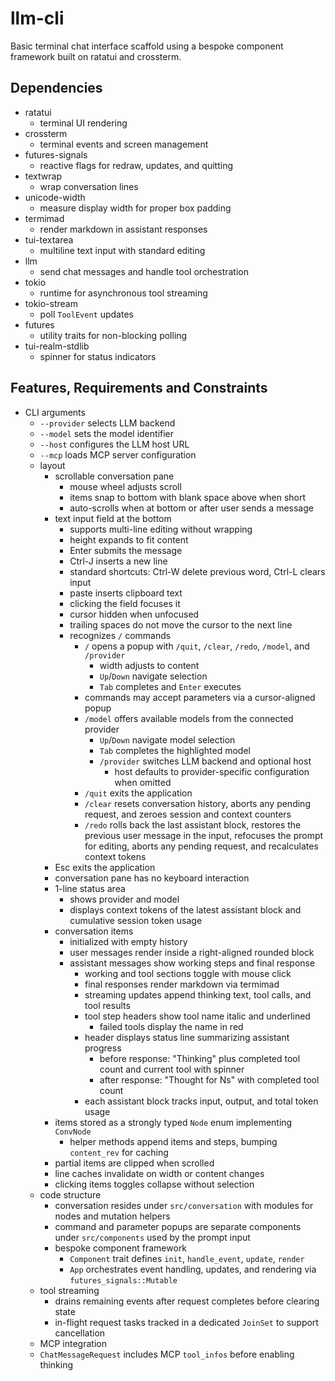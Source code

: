 # llm-cli
Basic terminal chat interface scaffold using a bespoke component framework built on ratatui and crossterm.

## Dependencies
- ratatui
  - terminal UI rendering
- crossterm
  - terminal events and screen management
- futures-signals
  - reactive flags for redraw, updates, and quitting
- textwrap
  - wrap conversation lines
- unicode-width
  - measure display width for proper box padding
- termimad
  - render markdown in assistant responses
- tui-textarea
  - multiline text input with standard editing
- llm
  - send chat messages and handle tool orchestration
- tokio
  - runtime for asynchronous tool streaming
- tokio-stream
  - poll `ToolEvent` updates
- futures
  - utility traits for non-blocking polling
- tui-realm-stdlib
  - spinner for status indicators

## Features, Requirements and Constraints
- CLI arguments
  - `--provider` selects LLM backend
  - `--model` sets the model identifier
  - `--host` configures the LLM host URL
  - `--mcp` loads MCP server configuration
  - layout
    - scrollable conversation pane
      - mouse wheel adjusts scroll
      - items snap to bottom with blank space above when short
      - auto-scrolls when at bottom or after user sends a message
    - text input field at the bottom
      - supports multi-line editing without wrapping
      - height expands to fit content
      - Enter submits the message
      - Ctrl-J inserts a new line
      - standard shortcuts: Ctrl-W delete previous word, Ctrl-L clears input
      - paste inserts clipboard text
      - clicking the field focuses it
      - cursor hidden when unfocused
      - trailing spaces do not move the cursor to the next line
      - recognizes `/` commands
        - `/` opens a popup with `/quit`, `/clear`, `/redo`, `/model`, and `/provider`
          - width adjusts to content
          - `Up`/`Down` navigate selection
          - `Tab` completes and `Enter` executes
        - commands may accept parameters via a cursor-aligned popup
        - `/model` offers available models from the connected provider
            - `Up`/`Down` navigate model selection
            - `Tab` completes the highlighted model
          - `/provider` switches LLM backend and optional host
            - host defaults to provider-specific configuration when omitted
        - `/quit` exits the application
        - `/clear` resets conversation history, aborts any pending request, and zeroes session and context counters
        - `/redo` rolls back the last assistant block, restores the previous user message in the input, refocuses the prompt for editing, aborts any pending request, and recalculates context tokens
    - Esc exits the application
    - conversation pane has no keyboard interaction
    - 1-line status area
      - shows provider and model
      - displays context tokens of the latest assistant block and cumulative session token usage
    - conversation items
      - initialized with empty history
      - user messages render inside a right-aligned rounded block
      - assistant messages show working steps and final response
        - working and tool sections toggle with mouse click
        - final responses render markdown via termimad
        - streaming updates append thinking text, tool calls, and tool results
        - tool step headers show tool name italic and underlined
          - failed tools display the name in red
        - header displays status line summarizing assistant progress
          - before response: "Thinking" plus completed tool count and current tool with spinner
          - after response: "Thought for Ns" with completed tool count
        - each assistant block tracks input, output, and total token usage
    - items stored as a strongly typed `Node` enum implementing `ConvNode`
      - helper methods append items and steps, bumping `content_rev` for caching
    - partial items are clipped when scrolled
    - line caches invalidate on width or content changes
    - clicking items toggles collapse without selection
  - code structure
    - conversation resides under `src/conversation` with modules for nodes and mutation helpers
    - command and parameter popups are separate components under `src/components` used by the prompt input
    - bespoke component framework
      - `Component` trait defines `init`, `handle_event`, `update`, `render`
      - `App` orchestrates event handling, updates, and rendering via `futures_signals::Mutable`
  - tool streaming
    - drains remaining events after request completes before clearing state
    - in-flight request tasks tracked in a dedicated `JoinSet` to support cancellation
  - MCP integration
  - `ChatMessageRequest` includes MCP `tool_infos` before enabling thinking
